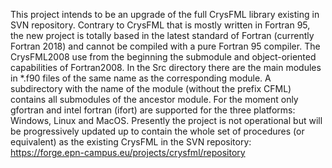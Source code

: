 This project intends to be an upgrade of the full CrysFML library existing in SVN repository. 
Contrary to CrysFML that is mostly written in Fortran 95, the new project is totally based in 
the latest standard of Fortran (currently Fortran 2018) and cannot be compiled with a pure 
Fortran 95 compiler. 
The CrysFML2008 use from the beginning the submodule and object-oriented capabilities
of Fortran2008. In the Src directory there are the main modules in *.f90 files of the same
name as the corresponding module. A subdirectory with the name of the module (without the
prefix CFML) contains all submodules of the ancestor module. For the moment only gfortran and
intel fortran (ifort) are supported for the three platforms: Windows, Linux and MacOS.
Presently the project is not operational but will be progressively updated up to contain the
whole set of procedures (or equivalent) as the existing CrysFML in the SVN repository: 
https://forge.epn-campus.eu/projects/crysfml/repository 